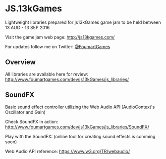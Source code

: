 # JS.13kGames
Lightweight libraries prepared for js13kGames game jam to be held between 13 AUG - 13 SEP 2016

Visit the game jam web page: <a href="http://js13kgames.com/" target="_blank">http://js13kgames.com/</a>

For updates follow me on Twitter: <a href="https://twitter.com/FoumartGames" target="_blank">@FoumartGames</a>

## Overview
All libraries are available here for review: <a href="http://www.foumartgames.com/dev/js13kGames/js_libraries/" target="_blank">http://www.foumartgames.com/dev/js13kGames/js_libraries/</a>

## SoundFX
Basic sound effect controller utilizing the Web Audio API (AudioContext's Oscillator and Gain)

Check SoundFX in action: <a href="http://www.foumartgames.com/dev/js13kGames/js_libraries/SoundFX/" target="_blank">http://www.foumartgames.com/dev/js13kGames/js_libraries/SoundFX/</a>

Play with the SoundFX: (online tool for creating sound effects is comming soon)

Web Audio API reference: <a href="https://www.w3.org/TR/webaudio/" target="_blank">https://www.w3.org/TR/webaudio/</a>
